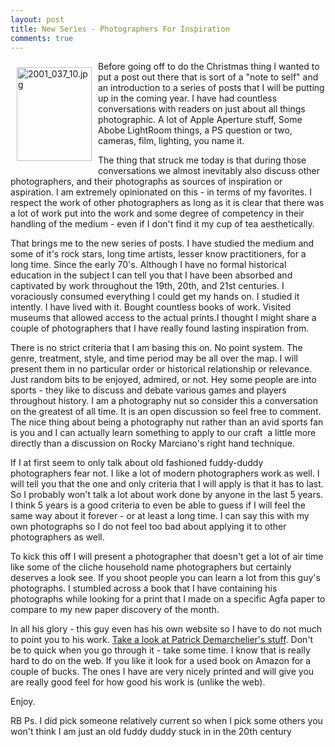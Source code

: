 ```yaml
---
layout: post
title: New Series - Photographers For Inspiration
comments: true
---
```

<a rel="lightbox" href="/wp-content/uploads/2009/12/2001_037_10.jpg"><img title="2001_037_10.jpg" src="/wp-content/uploads/2009/12/.thumbs/.2001_037_10.jpg" border="0" alt="2001_037_10.jpg" hspace="10" vspace="10" width="120" height="150" align="left" /></a>Before going off to do the Christmas thing I wanted to put a post out there that is sort of a "note to self" and an introduction to a series of posts that I will be putting up in the coming year. I have had countless conversations with readers on just about all things photographic. A lot of Apple Aperture stuff, Some Abobe LightRoom things, a PS question or two, cameras, film, lighting, you name it.

The thing that struck me today is that during those conversations we almost inevitably also discuss other photographers, and their photographs as sources of inspiration or aspiration. I am extremely opinionated on this - in terms of my favorites. I respect the work of other photographers as long as it is clear that there was a lot of work put into the work and some degree of competency in their handling of the medium - even if I don't find it my cup of tea aesthetically.

That brings me to the new series of posts. I have studied the medium and some of it's rock stars, long time artists, lesser know practitioners, for a long time. Since the early 70's. Although I have no formal historical education in the subject I can tell you that I have been absorbed and captivated by work throughout the 19th, 20th, and 21st centuries. I voraciously consumed everything I could get my hands on. I studied it intently. I have lived with it. Bought countless books of work. Visited museums that allowed access to the actual prints.I thought I might share a couple of photographers that I have really found lasting inspiration from.

There is no strict criteria that I am basing this on. No point system. The genre, treatment, style, and time period may be all over the map. I will present them in no particular order or historical relationship or relevance. Just random bits to be enjoyed, admired, or not. Hey some people are into sports - they like to discuss and debate various games and players throughout history. I am a photography nut so consider this a conversation on the greatest of all time. It is an open discussion so feel free to comment. The nice thing about being a photography nut rather than an avid sports fan is you and I can actually learn something to apply to our craft  a little more directly than a discussion on Rocky Marciano's right hand technique.

If I at first seem to only talk about old fashioned fuddy-duddy photographers fear not. I like a lot of modern photographers work as well. I will tell you that the one and only criteria that I will apply is that it has to last. So I probably won't talk a lot about work done by anyone in the last 5 years. I think 5 years is a good criteria to even be able to guess if I will feel the same way about it forever - or at least a long time. I can say this with my own photographs so I do not feel too bad about applying it to other photographers as well.

To kick this off I will present a photographer that doesn't get a lot of air time like some of the cliche household name photographers but certainly deserves a look see. If you shoot people you can learn a lot from this guy's photographs. I stumbled across a book that I have containing his photographs while looking for a print that I made on a specific Agfa paper to compare to my new paper discovery of the month.

In all his glory - this guy even has his own website so I have to do not much to point you to his work. <a href="http://www.demarchelier.net/home.html">Take a look at Patrick Demarchelier's stuff</a>. Don't be to quick when you go through it - take some time. I know that is really hard to do on the web. If you like it look for a used book on Amazon for a couple of bucks. The ones I have are very nicely printed and will give you are really good feel for how good his work is (unlike the web).

Enjoy.

RB
Ps. I did pick someone relatively current so when I pick some others you won't think I am just an old fuddy duddy stuck in in the 20th century